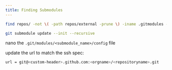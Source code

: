 ```yaml
---
title: Finding Submodules
---
```


```bash
find repos/ -not \( -path repos/external -prune \) -iname .gitmodules -type f
```

```bash
git submodule update --init --recursive
```

nano the ```.git/modules/<submodule_name>/config``` file

update the url to match the ssh spec:

```bash
url = git@<custom-header>.github.com:<orgname>/<repositoryname>.git
```